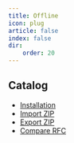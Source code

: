 ```yaml
---
title: Offline
icon: plug
article: false
index: false
dir:
    order: 20
---
```


## Catalog

- [Installation](install.md)
- [Import ZIP](import-zip.md)
- [Export ZIP](export-zip.md)
- [Compare RFC](import-rfc.md)
